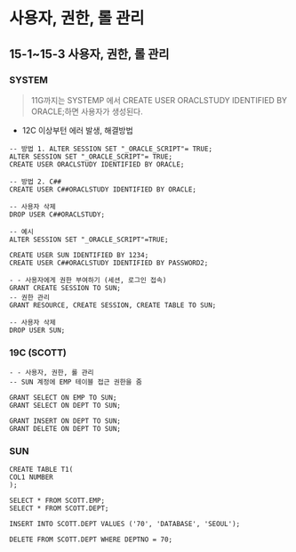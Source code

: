 # 사용자, 권한, 롤 관리
## 15-1~15-3 사용자, 권한, 롤 관리
### SYSTEM
> 11G까지는 SYSTEMP 에서 CREATE USER ORACLSTUDY IDENTIFIED BY ORACLE;하면 사용자가 생성된다.
+ 12C 이상부턴 에러 발생, 해결방법
```
-- 방법 1. ALTER SESSION SET "_ORACLE_SCRIPT"= TRUE;
ALTER SESSION SET "_ORACLE_SCRIPT"= TRUE;
CREATE USER ORACLSTUDY IDENTIFIED BY ORACLE;

-- 방법 2. C##
CREATE USER C##ORACLSTUDY IDENTIFIED BY ORACLE;

-- 사용자 삭제
DROP USER C##ORACLSTUDY;

-- 예시
ALTER SESSION SET "_ORACLE_SCRIPT"=TRUE;

CREATE USER SUN IDENTIFIED BY 1234;
CREATE USER C##ORACLSTUDY IDENTIFIED BY PASSWORD2;

- - 사용자에게 권한 부여하기 (세션, 로그인 접속)
GRANT CREATE SESSION TO SUN;
-- 권한 관리
GRANT RESOURCE, CREATE SESSION, CREATE TABLE TO SUN;

-- 사용자 삭제
DROP USER SUN;
```


### 19C (SCOTT)

```
- - 사용자, 권한, 롤 관리
-- SUN 계정에 EMP 테이블 접근 권한을 줌

GRANT SELECT ON EMP TO SUN;
GRANT SELECT ON DEPT TO SUN;

GRANT INSERT ON DEPT TO SUN;
GRANT DELETE ON DEPT TO SUN;

```
### SUN

```
CREATE TABLE T1(
COL1 NUMBER
);

SELECT * FROM SCOTT.EMP;
SELECT * FROM SCOTT.DEPT;

INSERT INTO SCOTT.DEPT VALUES ('70', 'DATABASE', 'SEOUL');

DELETE FROM SCOTT.DEPT WHERE DEPTNO = 70;
```
